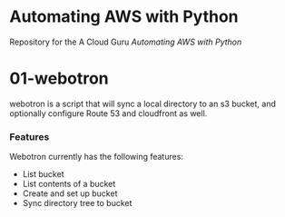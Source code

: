 # Automating AWS with Python
Repository for the A Cloud Guru *Automating AWS with Python*

# 01-webotron
webotron is a script that will sync a local directory to an s3 bucket, and optionally configure Route 53 and cloudfront as well.

### Features

Webotron currently has the following features:

- List bucket
- List contents of a bucket
- Create and set up bucket
- Sync directory tree to bucket
